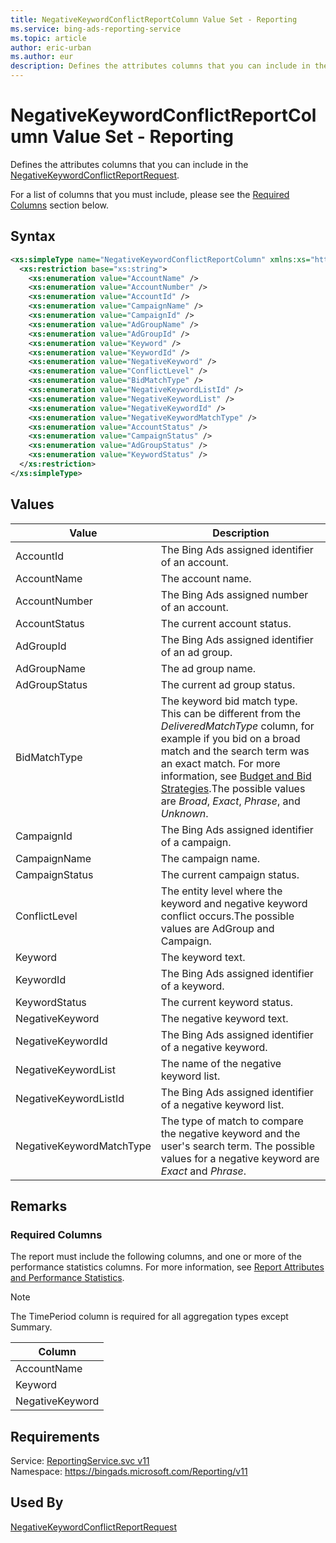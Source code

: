 ```yaml
---
title: NegativeKeywordConflictReportColumn Value Set - Reporting
ms.service: bing-ads-reporting-service
ms.topic: article
author: eric-urban
ms.author: eur
description: Defines the attributes columns that you can include in the NegativeKeywordConflictReportRequest.
---
```

# NegativeKeywordConflictReportColumn Value Set - Reporting
Defines the attributes columns that you can include in the [NegativeKeywordConflictReportRequest](../reporting-service/negativekeywordconflictreportrequest.md).

For a list of columns that you must include, please see the [Required Columns](#requiredcolumns) section below.

## Syntax
```xml
<xs:simpleType name="NegativeKeywordConflictReportColumn" xmlns:xs="http://www.w3.org/2001/XMLSchema">
  <xs:restriction base="xs:string">
    <xs:enumeration value="AccountName" />
    <xs:enumeration value="AccountNumber" />
    <xs:enumeration value="AccountId" />
    <xs:enumeration value="CampaignName" />
    <xs:enumeration value="CampaignId" />
    <xs:enumeration value="AdGroupName" />
    <xs:enumeration value="AdGroupId" />
    <xs:enumeration value="Keyword" />
    <xs:enumeration value="KeywordId" />
    <xs:enumeration value="NegativeKeyword" />
    <xs:enumeration value="ConflictLevel" />
    <xs:enumeration value="BidMatchType" />
    <xs:enumeration value="NegativeKeywordListId" />
    <xs:enumeration value="NegativeKeywordList" />
    <xs:enumeration value="NegativeKeywordId" />
    <xs:enumeration value="NegativeKeywordMatchType" />
    <xs:enumeration value="AccountStatus" />
    <xs:enumeration value="CampaignStatus" />
    <xs:enumeration value="AdGroupStatus" />
    <xs:enumeration value="KeywordStatus" />
  </xs:restriction>
</xs:simpleType>
```

## <a name="values"></a>Values

|Value|Description|
|-----------|---------------|
|<a name="accountid"></a>AccountId|The Bing Ads assigned identifier of an account.|
|<a name="accountname"></a>AccountName|The account name.|
|<a name="accountnumber"></a>AccountNumber|The Bing Ads assigned number of an account.|
|<a name="accountstatus"></a>AccountStatus|The current account status.|
|<a name="adgroupid"></a>AdGroupId|The Bing Ads assigned identifier of an ad group.|
|<a name="adgroupname"></a>AdGroupName|The ad group name.|
|<a name="adgroupstatus"></a>AdGroupStatus|The current ad group status.|
|<a name="bidmatchtype"></a>BidMatchType|The keyword bid match type. This can be different from the *DeliveredMatchType* column, for example if you bid on a broad match and the search term was an exact match. For more information, see [Budget and Bid Strategies](~/guides/budget-bid-strategies.md).The possible values are *Broad*, *Exact*, *Phrase*, and *Unknown*.|
|<a name="campaignid"></a>CampaignId|The Bing Ads assigned identifier of a campaign.|
|<a name="campaignname"></a>CampaignName|The campaign name.|
|<a name="campaignstatus"></a>CampaignStatus|The current campaign status.|
|<a name="conflictlevel"></a>ConflictLevel|The entity level where the keyword and negative keyword conflict occurs.The possible values are AdGroup and Campaign.|
|<a name="keyword"></a>Keyword|The keyword text.|
|<a name="keywordid"></a>KeywordId|The Bing Ads assigned identifier of a keyword.|
|<a name="keywordstatus"></a>KeywordStatus|The current keyword status.|
|<a name="negativekeyword"></a>NegativeKeyword|The negative keyword text.|
|<a name="negativekeywordid"></a>NegativeKeywordId|The Bing Ads assigned identifier of a negative keyword.|
|<a name="negativekeywordlist"></a>NegativeKeywordList|The name of the negative keyword list.|
|<a name="negativekeywordlistid"></a>NegativeKeywordListId|The Bing Ads assigned identifier of a negative keyword list.|
|<a name="negativekeywordmatchtype"></a>NegativeKeywordMatchType|The type of match to compare the negative keyword and the user's search term. The possible values for a negative keyword are *Exact* and *Phrase*.|

## <a name="remarks"></a>Remarks
### <a name="requiredcolumns"></a>Required Columns
The report must include the following columns, and one or more of the performance statistics columns. For more information, see [Report Attributes and Performance Statistics](~/guides/report-attributes-performance-statistics.md).

> [!NOTE]
> The TimePeriod column is required for all aggregation types except Summary.

|Column|
|----------|
|AccountName|
|Keyword|
|NegativeKeyword|

## Requirements
Service: [ReportingService.svc v11](https://reporting.api.bingads.microsoft.com/Api/Advertiser/Reporting/v11/ReportingService.svc)  
Namespace: https://bingads.microsoft.com/Reporting/v11  

## Used By
[NegativeKeywordConflictReportRequest](negativekeywordconflictreportrequest.md)  
